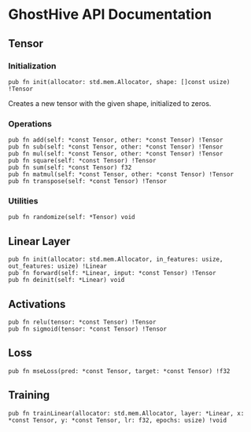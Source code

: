# GhostHive API Documentation

## Tensor

### Initialization
```zig
pub fn init(allocator: std.mem.Allocator, shape: []const usize) !Tensor
```
Creates a new tensor with the given shape, initialized to zeros.

### Operations
```zig
pub fn add(self: *const Tensor, other: *const Tensor) !Tensor
pub fn sub(self: *const Tensor, other: *const Tensor) !Tensor
pub fn mul(self: *const Tensor, other: *const Tensor) !Tensor
pub fn square(self: *const Tensor) !Tensor
pub fn sum(self: *const Tensor) f32
pub fn matmul(self: *const Tensor, other: *const Tensor) !Tensor
pub fn transpose(self: *const Tensor) !Tensor
```

### Utilities
```zig
pub fn randomize(self: *Tensor) void
```

## Linear Layer
```zig
pub fn init(allocator: std.mem.Allocator, in_features: usize, out_features: usize) !Linear
pub fn forward(self: *Linear, input: *const Tensor) !Tensor
pub fn deinit(self: *Linear) void
```

## Activations
```zig
pub fn relu(tensor: *const Tensor) !Tensor
pub fn sigmoid(tensor: *const Tensor) !Tensor
```

## Loss
```zig
pub fn mseLoss(pred: *const Tensor, target: *const Tensor) !f32
```

## Training
```zig
pub fn trainLinear(allocator: std.mem.Allocator, layer: *Linear, x: *const Tensor, y: *const Tensor, lr: f32, epochs: usize) !void
```